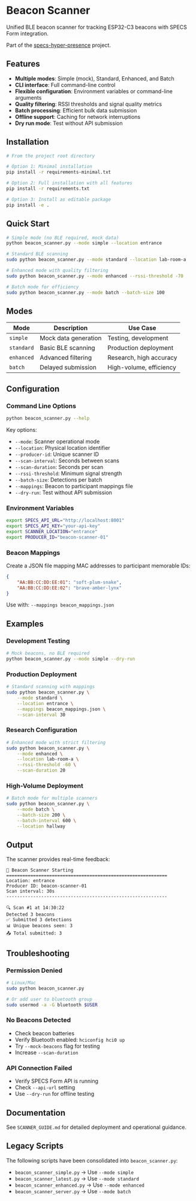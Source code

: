 # Beacon Scanner

Unified BLE beacon scanner for tracking ESP32-C3 beacons with SPECS Form integration.

Part of the [specs-hyper-presence](https://github.com/latentstates/specs-hyper-presence) project.

## Features

- **Multiple modes**: Simple (mock), Standard, Enhanced, and Batch
- **CLI interface**: Full command-line control
- **Flexible configuration**: Environment variables or command-line arguments
- **Quality filtering**: RSSI thresholds and signal quality metrics
- **Batch processing**: Efficient bulk data submission
- **Offline support**: Caching for network interruptions
- **Dry run mode**: Test without API submission

## Installation

```bash
# From the project root directory

# Option 1: Minimal installation
pip install -r requirements-minimal.txt

# Option 2: Full installation with all features
pip install -r requirements.txt

# Option 3: Install as editable package
pip install -e .
```

## Quick Start

```bash
# Simple mode (no BLE required, mock data)
python beacon_scanner.py --mode simple --location entrance

# Standard BLE scanning
sudo python beacon_scanner.py --mode standard --location lab-room-a

# Enhanced mode with quality filtering
sudo python beacon_scanner.py --mode enhanced --rssi-threshold -70

# Batch mode for efficiency
sudo python beacon_scanner.py --mode batch --batch-size 100
```

## Modes

| Mode | Description | Use Case |
|------|-------------|----------|
| `simple` | Mock data generation | Testing, development |
| `standard` | Basic BLE scanning | Production deployment |
| `enhanced` | Advanced filtering | Research, high accuracy |
| `batch` | Delayed submission | High-volume, efficiency |

## Configuration

### Command Line Options

```bash
python beacon_scanner.py --help
```

Key options:
- `--mode`: Scanner operational mode
- `--location`: Physical location identifier
- `--producer-id`: Unique scanner ID
- `--scan-interval`: Seconds between scans
- `--scan-duration`: Seconds per scan
- `--rssi-threshold`: Minimum signal strength
- `--batch-size`: Detections per batch
- `--mappings`: Beacon to participant mappings file
- `--dry-run`: Test without API submission

### Environment Variables

```bash
export SPECS_API_URL="http://localhost:8001"
export SPECS_API_KEY="your-api-key"
export SCANNER_LOCATION="entrance"
export PRODUCER_ID="beacon-scanner-01"
```

### Beacon Mappings

Create a JSON file mapping MAC addresses to participant memorable IDs:

```json
{
    "AA:BB:CC:DD:EE:01": "soft-plum-snake",
    "AA:BB:CC:DD:EE:02": "brave-amber-lynx"
}
```

Use with: `--mappings beacon_mappings.json`

## Examples

### Development Testing
```bash
# Mock beacons, no BLE required
python beacon_scanner.py --mode simple --dry-run
```

### Production Deployment
```bash
# Standard scanning with mappings
sudo python beacon_scanner.py \
    --mode standard \
    --location entrance \
    --mappings beacon_mappings.json \
    --scan-interval 30
```

### Research Configuration
```bash
# Enhanced mode with strict filtering
sudo python beacon_scanner.py \
    --mode enhanced \
    --location lab-room-a \
    --rssi-threshold -60 \
    --scan-duration 20
```

### High-Volume Deployment
```bash
# Batch mode for multiple scanners
sudo python beacon_scanner.py \
    --mode batch \
    --batch-size 200 \
    --batch-interval 600 \
    --location hallway
```

## Output

The scanner provides real-time feedback:

```
🔵 Beacon Scanner Starting
============================================================
Location: entrance
Producer ID: beacon-scanner-01
Scan interval: 30s
------------------------------------------------------------

🔍 Scan #1 at 14:30:22
Detected 3 beacons
✅ Submitted 3 detections
📊 Unique beacons seen: 3
📤 Total submitted: 3
```

## Troubleshooting

### Permission Denied
```bash
# Linux/Mac
sudo python beacon_scanner.py

# Or add user to bluetooth group
sudo usermod -a -G bluetooth $USER
```

### No Beacons Detected
- Check beacon batteries
- Verify Bluetooth enabled: `hciconfig hci0 up`
- Try `--mock-beacons` flag for testing
- Increase `--scan-duration`

### API Connection Failed
- Verify SPECS Form API is running
- Check `--api-url` setting
- Use `--dry-run` for offline testing

## Documentation

See `SCANNER_GUIDE.md` for detailed deployment and operational guidance.

## Legacy Scripts

The following scripts have been consolidated into `beacon_scanner.py`:
- `beacon_scanner_simple.py` → Use `--mode simple`
- `beacon_scanner_latest.py` → Use `--mode standard`
- `beacon_scanner_enhanced.py` → Use `--mode enhanced`
- `beacon_scanner_server.py` → Use `--mode batch`